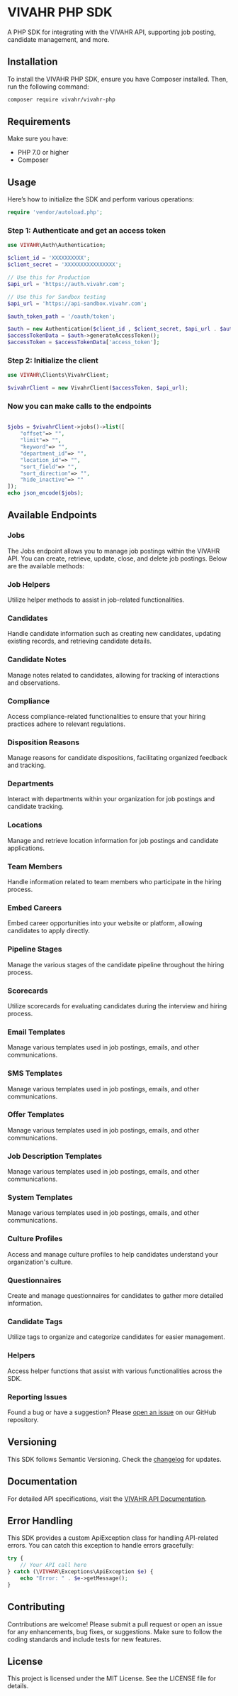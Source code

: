 # VIVAHR PHP SDK

A PHP SDK for integrating with the VIVAHR API, supporting job posting, candidate management, and more.

## Installation

To install the VIVAHR PHP SDK, ensure you have Composer installed. Then, run the following command:

```bash
composer require vivahr/vivahr-php
```

## Requirements

Make sure you have:

- PHP 7.0 or higher
- Composer

## Usage

Here’s how to initialize the SDK and perform various operations:

```php
require 'vendor/autoload.php';
```

### Step 1: Authenticate and get an access token

```php
use VIVAHR\Auth\Authentication;

$client_id = 'XXXXXXXXXX';
$client_secret = 'XXXXXXXXXXXXXXXX';

// Use this for Production
$api_url = 'https://auth.vivahr.com';

// Use this for Sandbox testing
$api_url = 'https://api-sandbox.vivahr.com';

$auth_token_path = '/oauth/token';

$auth = new Authentication($client_id , $client_secret, $api_url . $auth_token_path);
$accessTokenData = $auth->generateAccessToken();
$accessToken = $accessTokenData['access_token'];
```
  
### Step 2: Initialize the client

```php
use VIVAHR\Clients\VivahrClient;

$vivahrClient = new VivahrClient($accessToken, $api_url);
```

### Now you can make calls to the endpoints

```php

$jobs = $vivahrClient->jobs()->list([
    "offset"=> "",
    "limit"=> "",
    "keyword"=> "",
    "department_id"=> "",
    "location_id"=> "",
    "sort_field"=> "",
    "sort_direction"=> "",
    "hide_inactive"=> ""
]);
echo json_encode($jobs);
```

## Available Endpoints

### Jobs 
The Jobs endpoint allows you to manage job postings within the VIVAHR API. You can create, retrieve, update, close, and delete job postings. Below are the available methods:

### Job Helpers
Utilize helper methods to assist in job-related functionalities.

### Candidates
Handle candidate information such as creating new candidates, updating existing records, and retrieving candidate details.

### Candidate Notes
Manage notes related to candidates, allowing for tracking of interactions and observations.

### Compliance
Access compliance-related functionalities to ensure that your hiring practices adhere to relevant regulations.

### Disposition Reasons
Manage reasons for candidate dispositions, facilitating organized feedback and tracking.

### Departments
Interact with departments within your organization for job postings and candidate tracking.

### Locations
Manage and retrieve location information for job postings and candidate applications.

### Team Members
Handle information related to team members who participate in the hiring process.

### Embed Careers
Embed career opportunities into your website or platform, allowing candidates to apply directly.

### Pipeline Stages
Manage the various stages of the candidate pipeline throughout the hiring process.

### Scorecards
Utilize scorecards for evaluating candidates during the interview and hiring process.

### Email Templates
Manage various templates used in job postings, emails, and other communications.

### SMS Templates
Manage various templates used in job postings, emails, and other communications.

### Offer Templates
Manage various templates used in job postings, emails, and other communications.

### Job Description Templates
Manage various templates used in job postings, emails, and other communications.

### System Templates
Manage various templates used in job postings, emails, and other communications.

### Culture Profiles
Access and manage culture profiles to help candidates understand your organization's culture.

### Questionnaires
Create and manage questionnaires for candidates to gather more detailed information.

### Candidate Tags
Utilize tags to organize and categorize candidates for easier management.

### Helpers
Access helper functions that assist with various functionalities across the SDK.

### Reporting Issues

Found a bug or have a suggestion? Please [open an issue](https://github.com/c-alen/vivahr-php/issues) on our GitHub repository.

## Versioning

This SDK follows Semantic Versioning. Check the [changelog](https://github.com/c-alen/vivahr-php/releases) for updates.

## Documentation

For detailed API specifications, visit the [VIVAHR API Documentation](https://developer.vivahr.com).

## Error Handling

This SDK provides a custom ApiException class for handling API-related errors. You can catch this exception to handle errors gracefully:

```php
try {
    // Your API call here
} catch (\VIVHAR\Exceptions\ApiException $e) {
    echo "Error: " . $e->getMessage();
}
```

## Contributing

Contributions are welcome! Please submit a pull request or open an issue for any enhancements, bug fixes, or suggestions. Make sure to follow the coding standards and include tests for new features.

## License

This project is licensed under the MIT License. See the LICENSE file for details.